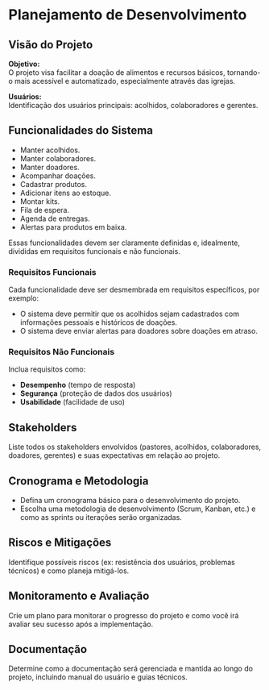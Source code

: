 # Planejamento de Desenvolvimento

## Visão do Projeto

**Objetivo:**    
O projeto visa facilitar a doação de alimentos e recursos básicos, tornando-o mais acessível e automatizado, especialmente através das igrejas.

**Usuários:**    
Identificação dos usuários principais: acolhidos, colaboradores e gerentes.

## Funcionalidades do Sistema

* Manter acolhidos.  
* Manter colaboradores.  
* Manter doadores.  
* Acompanhar doações.  
* Cadastrar produtos.  
* Adicionar itens ao estoque.  
* Montar kits.  
* Fila de espera.  
* Agenda de entregas.  
* Alertas para produtos em baixa.

Essas funcionalidades devem ser claramente definidas e, idealmente, divididas em requisitos funcionais e não funcionais.

### Requisitos Funcionais

Cada funcionalidade deve ser desmembrada em requisitos específicos, por exemplo:

* O sistema deve permitir que os acolhidos sejam cadastrados com informações pessoais e históricos de doações.  
* O sistema deve enviar alertas para doadores sobre doações em atraso.

### 

### Requisitos Não Funcionais

Inclua requisitos como:

* **Desempenho** (tempo de resposta)  
* **Segurança** (proteção de dados dos usuários)  
* **Usabilidade** (facilidade de uso)

## Stakeholders

Liste todos os stakeholders envolvidos (pastores, acolhidos, colaboradores, doadores, gerentes) e suas expectativas em relação ao projeto.

## Cronograma e Metodologia

* Defina um cronograma básico para o desenvolvimento do projeto.  
* Escolha uma metodologia de desenvolvimento (Scrum, Kanban, etc.) e como as sprints ou iterações serão organizadas.

## Riscos e Mitigações

Identifique possíveis riscos (ex: resistência dos usuários, problemas técnicos) e como planeja mitigá-los.

## Monitoramento e Avaliação

Crie um plano para monitorar o progresso do projeto e como você irá avaliar seu sucesso após a implementação.

## Documentação

Determine como a documentação será gerenciada e mantida ao longo do projeto, incluindo manual do usuário e guias técnicos.